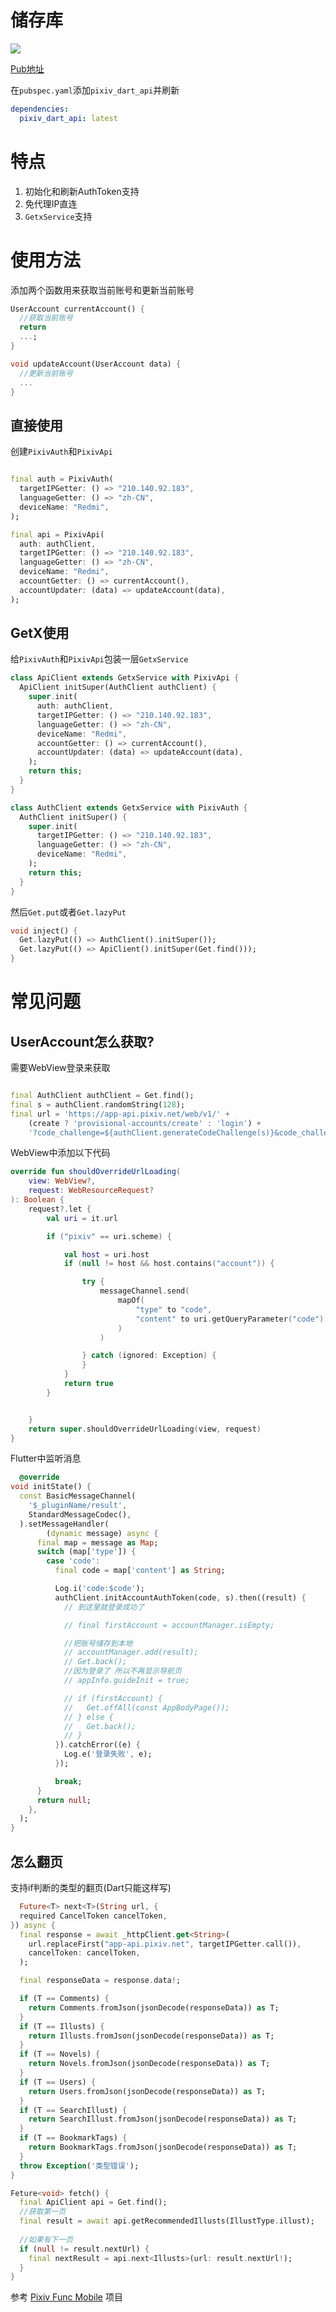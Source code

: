 # 储存库

[![](https://github-readme-stats.vercel.app/api/pin/?username=xiao-cao-x&repo=pixiv_dart_api&theme=omni)](https://github.com/xiao-cao-x/pixiv_dart_api)

[Pub地址](https://pub.dev/packages/pixiv_dart_api)

在`pubspec.yaml`添加`pixiv_dart_api`并刷新

```yaml
dependencies:
  pixiv_dart_api: latest
```

# 特点

1. 初始化和刷新AuthToken支持
2. 免代理IP直连
3. `GetxService`支持

# 使用方法

添加两个函数用来获取当前账号和更新当前账号

```dart
UserAccount currentAccount() {
  //获取当前账号
  return
  ...;
}

void updateAccount(UserAccount data) {
  //更新当前账号
  ...
}
```

## 直接使用

创建`PixivAuth`和`PixivApi`

```dart

final auth = PixivAuth(
  targetIPGetter: () => "210.140.92.183",
  languageGetter: () => "zh-CN",
  deviceName: "Redmi",
);

final api = PixivApi(
  auth: authClient,
  targetIPGetter: () => "210.140.92.183",
  languageGetter: () => "zh-CN",
  deviceName: "Redmi",
  accountGetter: () => currentAccount(),
  accountUpdater: (data) => updateAccount(data),
);

```

## GetX使用

给`PixivAuth`和`PixivApi`包装一层`GetxService`

```dart
class ApiClient extends GetxService with PixivApi {
  ApiClient initSuper(AuthClient authClient) {
    super.init(
      auth: authClient,
      targetIPGetter: () => "210.140.92.183",
      languageGetter: () => "zh-CN",
      deviceName: "Redmi",
      accountGetter: () => currentAccount(),
      accountUpdater: (data) => updateAccount(data),
    );
    return this;
  }
}

class AuthClient extends GetxService with PixivAuth {
  AuthClient initSuper() {
    super.init(
      targetIPGetter: () => "210.140.92.183",
      languageGetter: () => "zh-CN",
      deviceName: "Redmi",
    );
    return this;
  }
}

```

然后`Get.put`或者`Get.lazyPut`

```dart
void inject() {
  Get.lazyPut(() => AuthClient().initSuper());
  Get.lazyPut(() => ApiClient().initSuper(Get.find()));
}
```

# 常见问题

## UserAccount怎么获取?

需要WebView登录来获取

```dart

final AuthClient authClient = Get.find();
final s = authClient.randomString(128);
final url = 'https://app-api.pixiv.net/web/v1/' +
    (create ? 'provisional-accounts/create' : 'login') +
    '?code_challenge=${authClient.generateCodeChallenge(s)}&code_challenge_method=S256&client=pixiv-android';
```

WebView中添加以下代码

```kotlin
override fun shouldOverrideUrlLoading(
    view: WebView?,
    request: WebResourceRequest?
): Boolean {
    request?.let {
        val uri = it.url

        if ("pixiv" == uri.scheme) {

            val host = uri.host
            if (null != host && host.contains("account")) {

                try {
                    messageChannel.send(
                        mapOf(
                            "type" to "code",
                            "content" to uri.getQueryParameter("code")
                        )
                    )

                } catch (ignored: Exception) {
                }
            }
            return true
        }


    }
    return super.shouldOverrideUrlLoading(view, request)
}
```

Flutter中监听消息

```dart
  @override
void initState() {
  const BasicMessageChannel(
    '$_pluginName/result',
    StandardMessageCodec(),
  ).setMessageHandler(
        (dynamic message) async {
      final map = message as Map;
      switch (map['type']) {
        case 'code':
          final code = map['content'] as String;

          Log.i('code:$code');
          authClient.initAccountAuthToken(code, s).then((result) {
            // 到这里就登录成功了

            // final firstAccount = accountManager.isEmpty;

            //把账号储存到本地
            // accountManager.add(result);
            // Get.back();
            //因为登录了 所以不再显示导航页
            // appInfo.guideInit = true;

            // if (firstAccount) {
            //   Get.offAll(const AppBodyPage());
            // } else {
            //   Get.back();
            // }
          }).catchError((e) {
            Log.e('登录失败', e);
          });

          break;
      }
      return null;
    },
  );
}
```

## 怎么翻页

支持if判断的类型的翻页(Dart只能这样写)

```dart
  Future<T> next<T>(String url, {
  required CancelToken cancelToken,
}) async {
  final response = await _httpClient.get<String>(
    url.replaceFirst("app-api.pixiv.net", targetIPGetter.call()),
    cancelToken: cancelToken,
  );

  final responseData = response.data!;

  if (T == Comments) {
    return Comments.fromJson(jsonDecode(responseData)) as T;
  }
  if (T == Illusts) {
    return Illusts.fromJson(jsonDecode(responseData)) as T;
  }
  if (T == Novels) {
    return Novels.fromJson(jsonDecode(responseData)) as T;
  }
  if (T == Users) {
    return Users.fromJson(jsonDecode(responseData)) as T;
  }
  if (T == SearchIllust) {
    return SearchIllust.fromJson(jsonDecode(responseData)) as T;
  }
  if (T == BookmarkTags) {
    return BookmarkTags.fromJson(jsonDecode(responseData)) as T;
  }
  throw Exception('类型错误');
}
```

```dart
Feture<void> fetch() {
  final ApiClient api = Get.find();
  //获取第一页
  final result = await api.getRecommendedIllusts(IllustType.illust);
  
  //如果有下一页
  if (null != result.nextUrl) {
    final nextResult = api.next<Illusts>(url: result.nextUrl!);
  }
}
```

参考 [Pixiv Func Mobile](https://github.com/xiao-cao-x/pixiv_func_mobile/blob/main/lib/pages/login/controller.dart#L30) 项目  
